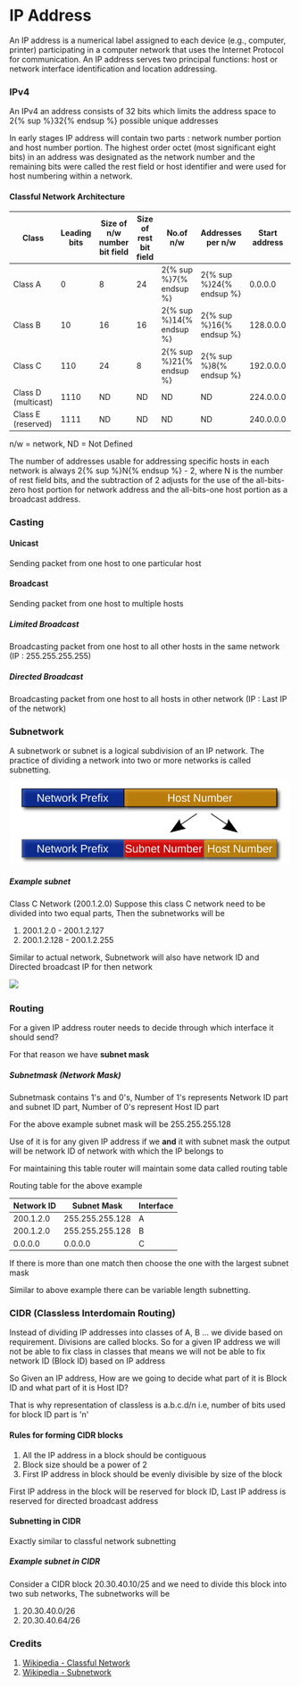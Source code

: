 # IP Address

An IP address is a numerical label assigned to each device (e.g., computer, printer) participating in a computer network that uses the Internet Protocol for communication. An IP address serves two principal functions: host or network interface identification and location addressing.

### IPv4

An IPv4 an address consists of 32 bits which limits the address space to 2{% sup %}32{% endsup %} possible unique addresses

In early stages IP address will contain two parts : network number portion and host number portion. The highest order octet (most significant eight bits) in an address was designated as the network number and the remaining bits were called the rest field or host identifier and were used for host numbering within a network.

#### Classful Network Architecture

| Class | Leading bits | Size of n/w number bit field | Size of rest bit field | No.of n/w | Addresses per n/w | Start address | End address |
| -- | -- | -- | -- | -- | -- | -- | -- |
| Class A | 0 | 8 | 24 | 2{% sup %}7{% endsup %} | 2{% sup %}24{% endsup %} | 0.0.0.0 | 127.255.255.255 |
| Class B | 10 | 16 | 16 | 2{% sup %}14{% endsup %} | 2{% sup %}16{% endsup %} | 128.0.0.0 | 191.255.255.255 |
| Class C | 110 | 24 | 8 | 2{% sup %}21{% endsup %} | 2{% sup %}8{% endsup %} | 192.0.0.0 | 223.255.255.255 |
| Class D (multicast) | 1110 | ND | ND | ND | ND | 224.0.0.0 | 239.255.255.255 |
| Class E (reserved) | 1111 | ND | ND | ND | ND | 240.0.0.0 | 255.255.255.255 |

n/w = network, ND = Not Defined

The number of addresses usable for addressing specific hosts in each network is always 2{% sup %}N{% endsup %} - 2, where N is the number of rest field bits, and the subtraction of 2 adjusts for the use of the all-bits-zero host portion for network address and the all-bits-one host portion as a broadcast address.

### Casting

#### Unicast

Sending packet from one host to one particular host

#### Broadcast

Sending packet from one host to multiple hosts

##### Limited Broadcast

Broadcasting packet from one host to all other hosts in the same network (IP : 255.255.255.255)

##### Directed Broadcast

Broadcasting packet from one host to all hosts in other network (IP : Last IP of the network)

### Subnetwork

A subnetwork or subnet is a logical subdivision of an IP network. The practice of dividing a network into two or more networks is called subnetting.

![](/images/Subnetting_operation.svg)

##### Example subnet

Class C Network (200.1.2.0)
Suppose this class C network need to be divided into two equal parts, Then the subnetworks will be 

1. 200.1.2.0 - 200.1.2.127
2. 200.1.2.128 - 200.1.2.255

Similar to actual network, Subnetwork will also have network ID and Directed broadcast IP for then network

![](/images/Subnetting-Example.png)

### Routing

For a given IP address router needs to decide through which interface it should send?

For that reason we have **subnet mask** 

##### Subnetmask (Network Mask)

Subnetmask contains 1's and 0's, Number of 1's represents Network ID part and subnet ID part, Number of 0's represent Host ID part

For the above example subnet mask will be 255.255.255.128

Use of it is for any given IP address if we **and** it with subnet mask the output will be network ID of network with which the IP belongs to

For maintaining this table router will maintain some data called routing table

Routing table for the above example

| Network ID | Subnet Mask | Interface |
| -- | -- | -- |
| 200.1.2.0 | 255.255.255.128 | A |
| 200.1.2.0 | 255.255.255.128 | B |
| 0.0.0.0 | 0.0.0.0 | C |

If there is more than one match then choose the one with the largest subnet mask

Similar to above example there can be variable length subnetting.

### CIDR (Classless Interdomain Routing)

Instead of dividing IP addresses into classes of A, B ... we divide based on requirement. Divisions are called blocks. So for a given IP address we will not be able to fix class in classes that means we will not be able to fix network ID (Block ID) based on IP address

So Given an IP address, How are we going to decide what part of it is Block ID and what part of it is Host ID?

That is why representation of classless is a.b.c.d/n i.e, number of bits used for block ID part is 'n'

#### Rules for forming CIDR blocks

1. All the IP address in a block should be contiguous
2. Block size should be a power of 2
3. First IP address in block should be evenly divisible by size of the block

First IP address in the block will be reserved for block ID, Last IP address is reserved for directed broadcast address

#### Subnetting in CIDR

Exactly similar to classful network subnetting

##### Example subnet in CIDR

Consider a CIDR block 20.30.40.10/25 and we need to divide this block into two sub networks, The subnetworks will be

1. 20.30.40.0/26
2. 20.30.40.64/26


### Credits
1. [Wikipedia - Classful Network](https://en.wikipedia.org/wiki/Classful_network)
2. [Wikipedia - Subnetwork](https://en.wikipedia.org/wiki/Subnetwork)
